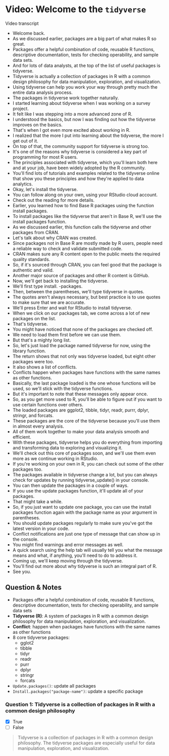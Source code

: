# Video: Welcome to the `tidyverse`

Video transcript

- Welcome back.
- As we discussed earlier, packages are a big part of what makes R so great.
- Packages offer a helpful combination of code, reusable R functions, descriptive documentation, tests for checking operability, and sample data sets.
- And for lots of data analysts, at the top of the list of useful packages is tidyverse.
- Tidyverse is actually a collection of packages in R with a common design philosophy for data manipulation, exploration, and visualization.
- Using tidyverse can help you work your way through pretty much the entire data analysis process.
- The packages in tidyverse work together naturally.
- I started learning about tidyverse when I was working on a survey project.
- It felt like I was stepping into a more advanced zone of R.
- I understood the basics, but now I was finding out how the tidyverse improves on the basics.
- That's when I got even more excited about working in R.
- I realized that the more I put into learning about the tidyverse, the more I get out of it.
- On top of that, the community support for tidyverse is strong too.
- It's one of the reasons why tidyverse is considered a key part of programming for most R users.
- The principles associated with tidyverse, which you'll learn both here and at your job, have been widely adopted by the R community.
- You'll find lots of tutorials and examples related to the tidyverse online that show you these principles and how they're applied to data analytics.
- Okay, let's install the tidyverse.
- You can follow along on your own, using your RStudio cloud account.
- Check out the reading for more details.
- Earlier, you learned how to find Base R packages using the function install packages.
- To install packages like the tidyverse that aren't in Base R, we'll use the install packages function.
- As we discussed earlier, this function calls the tidyverse and other packages from CRAN.
- Let's talk about why CRAN was created.
- Since packages not in Base R are mostly made by R users, people need a reliable way to check and validate submitted code.
- CRAN makes sure any R content open to the public meets the required quality standards.
- So, if it's sourced through CRAN, you can feel good that the package is authentic and valid.
- Another major source of packages and other R content is GitHub.
- Now, we'll get back to installing the tidyverse.
- We'll first type install.
-packages.
- Then, between the parentheses, we'll type tidyverse in quotes.
- The quotes aren't always necessary, but best practice is to use quotes to make sure that we are accurate.
- We'll press Enter and wait for RStudio to install tidyverse.
- When we click on our packages tab, we come across a lot of new packages on the list.
- That's tidyverse.
- You might have noticed that none of the packages are checked off.
- We need to load them first before we can use them.
- But that's a mighty long list.
- So, let's just load the package named tidyverse for now, using the library function.
- The return shows that not only was tidyverse loaded, but eight other packages were too.
- It also shows a list of conflicts.
- Conflicts happen when packages have functions with the same names as other functions.
- Basically, the last package loaded is the one whose functions will be used, so we'll stick with the tidyverse functions.
- But it's important to note that these messages only appear once.
- So, as you get more used to R, you'll be able to figure out if you want to use certain functions over others.
- The loaded packages are ggplot2, tibble, tidyr, readr, purrr, dplyr, stringr, and forcats.
- These packages are the core of the tidyverse because you'll use them in almost every analysis.
- All of them work together to make your data analysis smooth and efficient.
- With these packages, tidyverse helps you do everything from importing and transforming data to exploring and visualizing it.
- We'll check out this core of packages soon, and we'll use them even more as we continue working in RStudio.
- If you're working on your own in R, you can check out some of the other packages too.
- The packages available in tidyverse change a lot, but you can always check for updates by running tidyverse_update() in your console.
- You can then update the packages in a couple of ways.
- If you use the update packages function, it'll update all of your packages.
- That might take a while.
- So, if you just want to update one package, you can use the install packages function again with the package name as your argument in parentheses.
- You should update packages regularly to make sure you've got the latest version in your code.
- Conflict notifications are just one type of message that can show up in the console.
- You might find warnings and error messages as well.
- A quick search using the help tab will usually tell you what the message means and what, if anything, you'll need to do to address it.
- Coming up, we'll keep moving through the tidyverse.
- You'll find out more about why tidyverse is such an integral part of R.
- See you.

## Question & Notes

- Packages offer a helpful combination of code, reusable R functions, descriptive documentation, tests for checking operability, and sample data sets
- **Tidyverse (R)**: A system of packages in R with a common design philosophy for data manipulation, exploration, and visualization.
- **Conflict**: happen when packages have functions with the same names as other functions
- 8 core tidyverse packages:
  - gglot2
  - tibble
  - tidyr
  - readr
  - purr
  - dplyr
  - stringr
  - forcats
- `Update.packages()`: update all packages
- `Install.packages("package-name")`: update a specific package

### Question 1: Tidyverse is a collection of packages in R with a common design philosophy

- [x] True
- [ ] False

> Tidyverse is a collection of packages in R with a common design philosophy. The tidyverse packages are especially useful for data manipulation, exploration, and visualization.